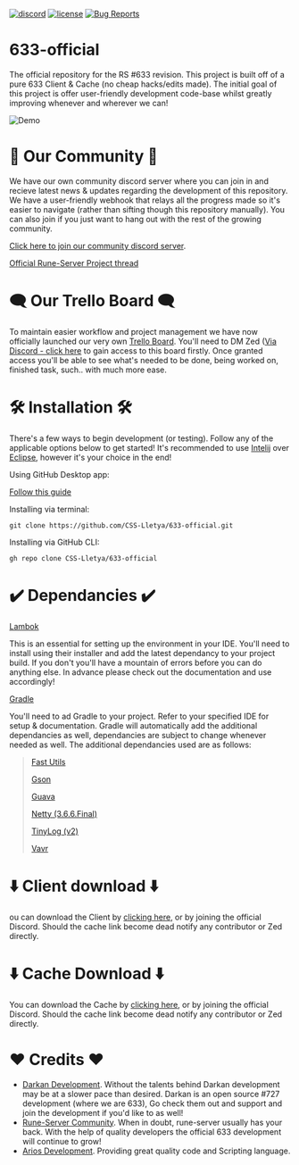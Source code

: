 [![discord][discord-badge]][discord-link] [![license][license-badge]][gnu-gpl-link] [![Bug Reports][bug-badge]][bug-link]

[discord-link]: https://discord.gg/zuqCZhHQaG
[discord-badge]: https://img.shields.io/discord/842792972222595072?label=discord&logo=discord

[gnu-gpl-link]: https://www.gnu.org/licenses/gpl-3.0.en.html
[license-badge]: https://img.shields.io/badge/license-GPLv3-blue.svg

[bug-link]: https://github.com/CSS-Lletya/633-official/issues
[bug-badge]: https://img.shields.io/github/issues-raw/CSS-Lletya/633-official/bug?label=Bug_Reports

# 633-official
The official repository for the RS #633 revision. This project is built off of a pure 633 Client & Cache (no cheap hacks/edits made). The initial goal of this project is offer user-friendly development code-base whilst greatly improving whenever and wherever we can!

![Demo](https://i.imgur.com/FR4QVgR.png)

# 👋 Our Community 👋
We have our own community discord server where you can join in and recieve latest news & updates regarding the development of this repository. We have a user-friendly webhook that relays all the progress made so it's easier to navigate (rather than sifting though this repository manually). You can also join if you just want to hang out with the rest of the growing community.

[Click here to join our community discord server](https://discord.gg/zuqCZhHQaG).

[Official Rune-Server Project thread](https://www.rune-server.ee/runescape-development/rs-503-client-server/projects/698925-open633-new-revision-development.html)

# 🗨️ Our Trello Board 🗨️
To maintain easier workflow and project management we have now officially launched our very own [Trello Board](https://trello.com/b/HHcJ6zq8/open-633). You'll need to DM Zed ([Via Discord - click here](https://discord.gg/zuqCZhHQaG) to gain access to this board firstly. Once granted access you'll be able to see what's needed to be done, being worked on, finished task, such.. with much more ease.
# 🛠️ Installation 🛠️
There's a few ways to begin development (or testing). Follow any of the applicable options below to get started! It's recommended to use [Intelij](https://www.jetbrains.com/idea/) over [Eclipse](https://www.eclipse.org/ide/), however it's your choice in the end!

Using GitHub Desktop app:

[Follow this guide](https://docs.github.com/en/desktop/contributing-and-collaborating-using-github-desktop/adding-and-cloning-repositories/cloning-a-repository-from-github-to-github-desktop)

Installing via terminal:
```
git clone https://github.com/CSS-Lletya/633-official.git
```
Installing via GitHub CLI:
```
gh repo clone CSS-Lletya/633-official
```

# ✔️ Dependancies ✔️
[Lambok](https://projectlombok.org/)

This is an essential for setting up the environment in your IDE. You'll need to install using their installer and add the latest dependancy to your project build.
If you don't you'll have a mountain of errors before you can do anything else. In advance please check out the documentation and use accordingly!

[Gradle](https://gradle.org/)

You'll need to ad Gradle to your project. Refer to your specified IDE for setup & documentation. Gradle will automatically add the additional dependancies as well, dependancies are subject to change whenever needed as well. The additional dependancies used are as follows:

> [Fast Utils](https://fastutil.di.unimi.it/)
> 
> [Gson](https://github.com/google/gson)
> 
> [Guava](https://github.com/google/guava)
> 
> [Netty (3.6.6.Final)](https://netty.io/news/2013/05/15/3-6-6-Final.html)
> 
> [TinyLog (v2)](https://tinylog.org/v2/)
> 
> [Vavr](https://www.vavr.io/)

# ⬇️ Client download ⬇️
ou can download the Client  by [clicking here](https://mega.nz/file/Q45y0AzT#3XGhBwujEsH4dhA-FfP9FNRC0Rh7KKcXlvCLEG7JBow), or by joining the official Discord. Should the cache link become dead notify any contributor or Zed directly.

# ⬇️ Cache Download ⬇️
You can download the Cache by [clicking here](https://mega.nz/file/l5ZhDI6L#k1fXD0Byr59AsPlUkc0OKlLopMSRiaNSLzB-vYkT2qg), or by joining the official Discord. Should the cache link become dead notify any contributor or Zed directly.

# ❤️ Credits ❤️
- [Darkan Development](https://github.com/DarkanRS). Without the talents behind Darkan development may be at a slower pace than desired. Darkan is an open source #727 development (where we are 633), Go check them out and support and join the development if you'd like to as well!
- [Rune-Server Community](https://www.rune-server.ee/). When in doubt, rune-server usually has your back. With the help of quality developers the official 633 development will continue to grow!
- [Arios Development](https://www.rune-server.ee/runescape-development/rs2-server/projects/462495-arios-498-reliving-good-times.html). Providing great quality code and Scripting language.
